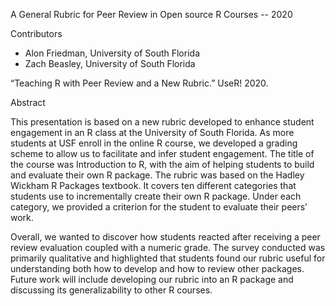 A General Rubric for Peer Review in Open source R Courses -- 2020

Contributors

* Alon Friedman, University of South Florida 
* Zach Beasley, University of South Florida


“Teaching R with Peer Review and a New Rubric.” UseR! 2020.

Abstract

This presentation is based on a new rubric developed to enhance student engagement in an R class at the University of South Florida. As more students at USF enroll in the online R course, we developed a grading scheme to allow us to facilitate and infer student engagement. The title of the course was Introduction to R, with the aim of helping students to build and evaluate their own R package.  The rubric was based on the Hadley Wickham R Packages textbook. It covers ten different categories that students use to incrementally create their own R package. Under each category, we provided a criterion for the student to evaluate their peers’ work.
 
Overall, we wanted to discover how students reacted after receiving a peer review evaluation coupled with a numeric grade. The survey conducted was primarily qualitative and highlighted that students found our rubric useful for understanding both how to develop and how to review other packages. Future work will include developing our rubric into an R package and discussing its generalizability to other R courses.




